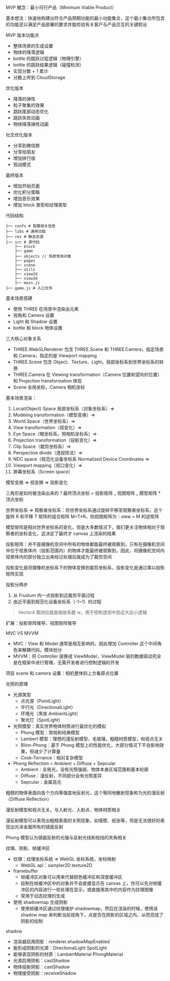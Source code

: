 MVP 概念：最小可行产品（Minimum Viable Product）

基本想法：快速地构建出符合产品预期功能的最小功能集合，这个最小集合所包含的功能足以满足产品部署的要求并能检验有关客户与产品交互的关键假设

MVP 版本功能点

- 整体场景的生成设置
- 物体的降落逻辑
- bottle 的跳跃过程逻辑（物理引擎）
- bottle 的跳跃结果逻辑（碰撞检测）
- 实现分数 + 1 累计
- 分数上传到 CloudStorage

优化版本

- 降落的弹性
- 粒子聚集的效果
- 跳跃尾部动态优化
- 跳跃失败动画
- 物体降落弹性动画

社交优化版本

- 分享到微信群
- 分享给朋友
- 增加排行版
- 观战模式

最终版本

- 增加开始页面
- 优化积分策略
- 增加音乐效果
- 增加 block 类型和纹理类型

代码结构

```shell
├── confs # 配置相关信息
├── libs # 通用功能
├── res # 静态资源
├── src # 源代码
    ├── block
    ├── game
    ├── objects // 场景常用对象
    ├── pages
    ├── scene
    ├── utils
    ├── view2d
    ├── view3d
    ├── main.js
├── game.js # 入口文件
```

基本场景搭建

- 使用 THREE 在场景中渲染出元素
- 视角和 Camera 设置
- Light 和 Shadow 设置
- bottle 和 block 物体设置

三大核心对象关系

- THREE.WebGLRenderer 包含 THREE.Scene 和 THREE.Camera，指定场景和 Camera，指定的是 Viewport mapping
- THREE.Scene 包含 Object、Texture、Light，局部坐标系到世界坐标系的转换
- THREE.Camera 在 Viewing transformation（Camera 位置和望向的位置） 和 Projection transformation 体现
- Scene 全局坐标，Camera 相机坐标

基本场景渲染：

1. Local(Object) Space 局部坐标系（对象坐标系）=>
2. Modeling transformation（模型变换）=>
3. World Space（世界坐标系）=>
4. View transformation（视变化）=>
5. Eye Space（眼坐标系，照相机坐标系）=>
6. Projection transformation（投影变化）=>
7. Clip Space（裁剪坐标系）=>
8. Perspective divide（透视除法）=>
9. NDC space（规范化设备坐标系 Normalized Device Coordinates =>
10. Viewport mapping（视口变化）=>
11. 屏幕坐标系（Screen space）

模型变换 => 视变换 => 投影变化

三角形是如何被渲染出来的？最终顶点坐标 = 投影矩阵 _ 视图矩阵 _ 模型矩阵 \* 顶点坐标

世界坐标系 => 观察者坐标系：将世界坐标系通过旋转平移至观察者坐标系，这个旋转 R 和平移 T 矩阵的组合矩阵 M=T\*R，则视图矩阵为：view = M 的逆矩阵

模型矩阵是相对世界坐标系的变化，但是大多数情况下，我们更关注物体相对于观察者的坐标变化，这决定了最终才 canvas 上渲染的结果

投影矩阵：并不是摄像机空间中所有的物体都能最终被观察到，只有在摄像机空间中位于视景体内（投影范围内）的物体才能最终被观察到，因此，将摄像机空间内视景体内的部分独立出来经过处理后就成为了裁剪空间

投影变化是将摄像机坐标系下的物体变换到裁剪坐标系，投影变化是通过乘以投影矩阵实现

投影分两步

1. 从 Frustum 内一点投影到近裁剪平面过程
2. 由近平面到规范化设备坐标系（-1~1）的过程

> Vector4 第四位就是缩放系数 w，用于控制透视中劲近大远小逻辑

扩展：投影矩阵推导、视图矩阵推导

MVC VS MVVM

- MVC：View 和 Model 通常是相互影响的，因此增加 Controller 这个中间角色来解耦代码，模块划分
- MVVM：将 Controller 层换成 ViewModel，ViewModel 层的数据驱动完全是在框架中进行管理，无需开发者进行控制逻辑的开发

项目 scene 和 camera 设置：相机整体斜上方看原点位置

光照的原理

- 光源类型
  - 点光源（PointLight）
  - 平行光（DirectionalLight）
  - 环境光（黑夜 AmbientLight）
  - 聚光灯（SpotLight）
- 光照模型：真实世界物体材质进行最优化的模拟
  - Phong 模型：常规和经典模型
  - Lambert 模型：理想的漫反射模型，毛玻璃，粗糙材质模型，和视点无关
  - Blinn-Phong：基于 Phong 模型上的性能优化，大部分情况下不会影响效果，但减少了计算量
  - Cook-Torrance：相对复杂模型
- Phong Reflection = Ambient + Diffuse + Sepcular
  - Ambient：全局光，没有光照强弱，物体本身区域范围和基本轮廓
  - Diffuse：漫反射，不同部分会有光照差异
  - Sepcular：金属高光

粗糙的物体表面向各个方向等强度地反射光，这个等同地散射现象称为光的漫反射（Diffuse Reflection）

漫反射模型和视点无关，与入射光、入射点、物体材质相关

漫反射模型可以表现出粗糙表面的关照现象，如墙壁、纸张等，但是无法很好的表现出光泽金属所有的镜面反射

Phong 模型认为镜面反射的光强与反射光线和视线的夹角相关

纹理、阴影、帧缓冲区

- 纹理：纹理坐标系统 => WebGL 坐标系统，坐标映射
  - WebGL api：sampler2D texture2D
- framebuffer
  - 帧缓冲区对象可以用来代替颜色缓冲区和深度缓冲区
  - 绘制在帧缓冲区中的对象并不会直接显示在 canvas 上，你可以先对帧缓冲区的内容进行一些处理在显示，或直接用其中的内容作为纹理图像
  - 常用于动态纹理的生成
- 使用 shadowmap 生成阴影
  - 使用帧缓冲区通过纹理维护 shadowmap，然后在渲染的时候，使用该 shadow map 来判断当前视角下，点是否在阴影的区域之内，从而完成了阴影的绘制

shadow

- 渲染器启用阴影：renderer.shadowMapEnabled
- 能形成阴影的光源：DirectionalLight SpotLight
- 能够表现阴影的材质：LambertMaterial PhongMaterial
- 光源启用阴影：castShadow
- 物体投射阴影：castShadow
- 物理接受阴影：receiveShadow
